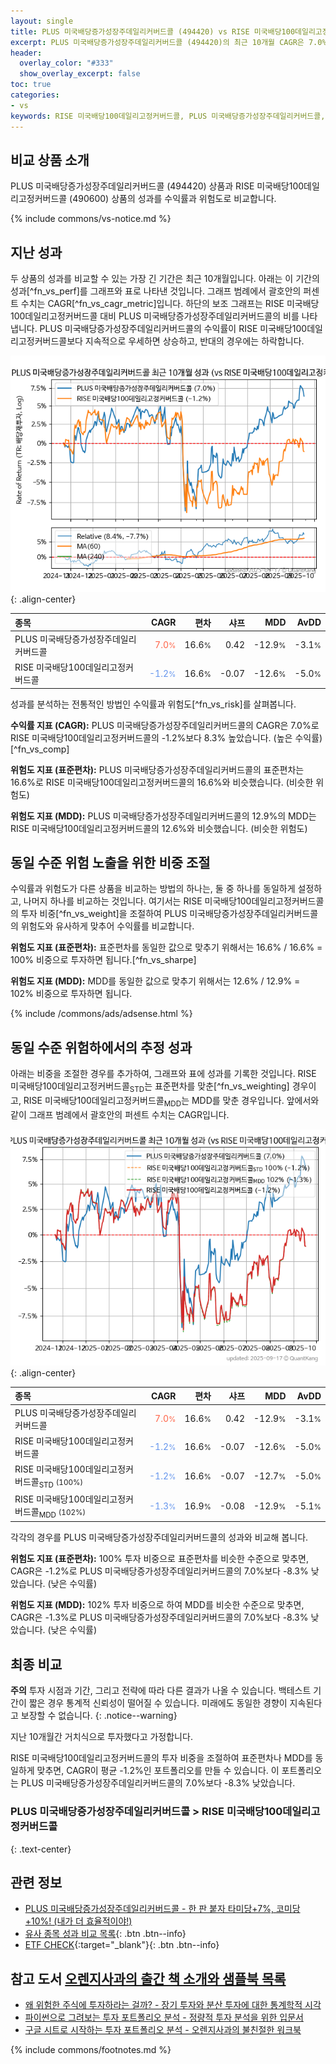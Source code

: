 ```yaml
---
layout: single
title: PLUS 미국배당증가성장주데일리커버드콜 (494420) vs RISE 미국배당100데일리고정커버드콜 (490600)
excerpt: PLUS 미국배당증가성장주데일리커버드콜 (494420)의 최근 10개월 CAGR은 7.0%로 RISE 미국배당100데일리고정커버드콜 (490600)의 -1.2%보다 8.3% 높았습니다.
header:
  overlay_color: "#333"
  show_overlay_excerpt: false
toc: true
categories:
- vs
keywords: RISE 미국배당100데일리고정커버드콜, PLUS 미국배당증가성장주데일리커버드콜, PLUS 미국배당증가성장주데일리커버드콜 RISE 미국배당100데일리고정커버드콜 비교, 494420, 490600, 494420 494420 비교
---
```


## 비교 상품 소개


PLUS 미국배당증가성장주데일리커버드콜 (494420) 상품과 RISE 미국배당100데일리고정커버드콜 (490600) 상품의 성과를 수익률과 위험도로 비교합니다.





{% include commons/vs-notice.md %}

## 지난 성과

두 상품의 성과를 비교할 수 있는 가장 긴 기간은 최근 10개월입니다. 아래는 이 기간의 성과[^fn_vs_perf]를 그래프와 표로 나타낸 것입니다.
그래프 범례에서 괄호안의 퍼센트 수치는 CAGR[^fn_vs_cagr_metric]입니다.
하단의 보조 그래프는 RISE 미국배당100데일리고정커버드콜 대비 PLUS 미국배당증가성장주데일리커버드콜의 비를 나타냅니다.
PLUS 미국배당증가성장주데일리커버드콜의 수익률이 RISE 미국배당100데일리고정커버드콜보다 지속적으로 우세하면 상승하고, 반대의 경우에는 하락합니다.

![PLUS 미국배당증가성장주데일리커버드콜](/vs/images/494420-vs-490600_dual.png){: .align-center}

| **종목** | **CAGR** | **편차** | **샤프** | **MDD** | **AvDD** |
| :------------ | ------: | -----------: | -------: | ------: | -------: |
| PLUS 미국배당증가성장주데일리커버드콜 | <span style="color: tomato">7.0<small>%</small></span> | 16.6<small>%</small> | 0.42 | -12.9<small>%</small> | -3.1<small>%</small> |
| RISE 미국배당100데일리고정커버드콜 | <span style="color: cornflowerblue">-1.2<small>%</small></span> | 16.6<small>%</small> | -0.07 | -12.6<small>%</small> | -5.0<small>%</small> |

<!-- more -->


성과를 분석하는 전통적인 방법인 수익률과 위험도[^fn_vs_risk]를 살펴봅니다.

**수익률 지표 (CAGR):** PLUS 미국배당증가성장주데일리커버드콜의 CAGR은 7.0%로 RISE 미국배당100데일리고정커버드콜의 -1.2%보다 8.3% 높았습니다. (높은 수익률)[^fn_vs_comp]

**위험도 지표 (표준편차):** PLUS 미국배당증가성장주데일리커버드콜의 표준편차는 16.6%로 RISE 미국배당100데일리고정커버드콜의 16.6%와 비슷했습니다. (비슷한 위험도)

**위험도 지표 (MDD):** PLUS 미국배당증가성장주데일리커버드콜의 12.9%의 MDD는 RISE 미국배당100데일리고정커버드콜의 12.6%와 비슷했습니다. (비슷한 위험도)



## 동일 수준 위험 노출을 위한 비중 조절

수익률과 위험도가 다른 상품을 비교하는 방법의 하나는, 둘 중 하나를 동일하게 설정하고, 나머지 하나를 비교하는 것입니다.
여기서는 RISE 미국배당100데일리고정커버드콜의 투자 비중[^fn_vs_weight]을 조절하여 PLUS 미국배당증가성장주데일리커버드콜의 위험도와 유사하게 맞추어 수익률를 비교합니다.

**위험도 지표 (표준편차):** 표준편차를 동일한 값으로 맞추기 위해서는 16.6% / 16.6% = 100% 비중으로 투자하면 됩니다.[^fn_vs_sharpe]

**위험도 지표 (MDD):** MDD를 동일한 값으로 맞추기 위해서는 12.6% / 12.9% = 102% 비중으로 투자하면 됩니다.


{% include /commons/ads/adsense.html %}



## 동일 수준 위험하에서의 추정 성과

아래는 비중을 조절한 경우를 추가하여, 그래프와 표에 성과를 기록한 것입니다.
RISE 미국배당100데일리고정커버드콜<sub>STD</sub>는 표준편차를 맞춘[^fn_vs_weighting] 경우이고, RISE 미국배당100데일리고정커버드콜<sub>MDD</sub>는 MDD를 맞춘 경우입니다.
앞에서와 같이 그래프 범례에서 괄호안의 퍼센트 수치는 CAGR입니다.


![PLUS 미국배당증가성장주데일리커버드콜](/vs/images/494420-vs-490600.png){: .align-center}



| **종목** | **CAGR** | **편차** | **샤프** | **MDD** | **AvDD** |
| :------------ | ------: | -----------: | -------: | ------: | -------: |
| PLUS 미국배당증가성장주데일리커버드콜 | <span style="color: tomato">7.0<small>%</small></span> | 16.6<small>%</small> | 0.42 | -12.9<small>%</small> | -3.1<small>%</small> |
| RISE 미국배당100데일리고정커버드콜 | <span style="color: cornflowerblue">-1.2<small>%</small></span> | 16.6<small>%</small> | -0.07 | -12.6<small>%</small> | -5.0<small>%</small> |
| RISE 미국배당100데일리고정커버드콜<sub>STD</sub> <small>(100%)</small> | <span style="color: cornflowerblue">-1.2<small>%</small></span> | 16.6<small>%</small> | -0.07 | -12.7<small>%</small> | -5.0<small>%</small> |
| RISE 미국배당100데일리고정커버드콜<sub>MDD</sub> <small>(102%)</small> | <span style="color: cornflowerblue">-1.3<small>%</small></span> | 16.9<small>%</small> | -0.08 | -12.9<small>%</small> | -5.1<small>%</small> |



각각의 경우를 PLUS 미국배당증가성장주데일리커버드콜의 성과와 비교해 봅니다.

**위험도 지표 (표준편차):** 100% 투자 비중으로 표준편차를 비슷한 수준으로 맞추면, CAGR은 -1.2%로 PLUS 미국배당증가성장주데일리커버드콜의 7.0%보다 -8.3% 낮았습니다. (낮은 수익률)

**위험도 지표 (MDD):** 102% 투자 비중으로 하여 MDD를 비슷한 수준으로 맞추면, CAGR은 -1.3%로 PLUS 미국배당증가성장주데일리커버드콜의 7.0%보다 -8.3% 낮았습니다. (낮은 수익률)




## 최종 비교

**주의** 투자 시점과 기간, 그리고 전략에 따라 다른 결과가 나올 수 있습니다. 백테스트 기간이 짧은 경우 통계적 신뢰성이 떨어질 수 있습니다. 미래에도 동일한 경향이 지속된다고 보장할 수 없습니다.
{: .notice--warning}

지난 10개월간 거치식으로 투자했다고 가정합니다.

RISE 미국배당100데일리고정커버드콜의 투자 비중을 조절하여 표준편차나 MDD를 동일하게 맞추면, CAGR이 평균 -1.2%인 포트폴리오를 만들 수 있습니다.
이 포트폴리오는 PLUS 미국배당증가성장주데일리커버드콜의 7.0%보다 -8.3% 낮았습니다.

### PLUS 미국배당증가성장주데일리커버드콜 &gt; RISE 미국배당100데일리고정커버드콜
{: .text-center}


## 관련 정보

- [PLUS 미국배당증가성장주데일리커버드콜 - 한 판 붙자 타미당+7%, 코미당+10%! (내가 더 효율적이야!)](https://kongdori.tistory.com/357)
- [유사 종목 성과 비교 목록](/vs/){: .btn .btn--info}
- [ETF CHECK](https://www.etfcheck.co.kr/mobile/etpitem/490600/compare?compCode%5B%5D=494420){:target="_blank"}{: .btn .btn--info}


## 참고 도서 [오렌지사과의 출간 책 소개와 샘플북 목록](https://kongdori.tistory.com/691)

- [왜 위험한 주식에 투자하라는 걸까? - 장기 투자와 분산 투자에 대한 통계학적 시각](https://kongdori.tistory.com/421)
- [파이썬으로 그려보는 투자 포트폴리오 분석  - 정량적 투자 분석을 위한 입문서](https://kongdori.tistory.com/643)
- [구글 시트로 시작하는 투자 포트폴리오 분석 - 오렌지사과의 불친절한 워크북](https://kongdori.tistory.com/449)

{% include commons/footnotes.md %}